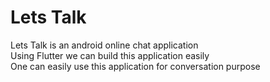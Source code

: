 # Lets Talk
Lets Talk is an android online chat application <br>
Using Flutter we can build this application easily <br>
One can easily use this application for conversation purpose
